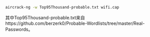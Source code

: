 ```sh
aircrack-ng -w Top95Thousand-probable.txt wifi.cap
```

其中Top95Thousand-probable.txt来自https://github.com/berzerk0/Probable-Wordlists/tree/master/Real-Passwords。